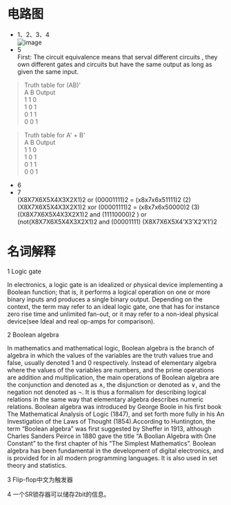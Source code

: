 # 电路图
* 1、2、3、4   
![image](http://r.photo.store.qq.com/psb?/V12BUkXq4Y4X3I/sw.oyDkL97PRlfdyscA0JnLi2OtDooyUDouTjpq.wDY!/r/dDcBAAAAAAAA)
* 5  
First: The circuit equivalence means that serval different circuits , they own different gates and circuits but have the same output as long as given the same input.   
> Truth table for (AB)'  
A B Output   
1 1 0   
1 0 1   
0 1 1   
0 0 1  

> Truth table for A' + B'  
A B Output   
1 1 0   
1 0 1   
0 1 1   
0 0 1    



* 6
* 7  
(X8X7X6X5X4X3X2X1)2 or (00001111)2 = (x8x7x6x51111)2 (2) (X8X7X6X5X4X3X2X1)2 xor (00001111)2 = (x8x7x6x50000)2 (3) ((X8X7X6X5X4X3X2X1)2 and (11110000)2 ) or (not(X8X7X6X5X4X3X2X1)2 and (00001111) (X8X7X6X5X4’X3’X2’X1’)2









# 名词解释

1 Logic gate  

In electronics, a logic gate is an idealized or physical device implementing a Boolean function; that is, it performs a logical operation on one or more binary inputs and produces a single binary output. Depending on the context, the term may refer to an ideal logic gate, one that has for instance zero rise time and unlimited fan-out, or it may refer to a non-ideal physical device(see Ideal and real op-amps for comparison).  

2 Boolean algebra  

In mathematics and mathematical logic, Boolean algebra is the branch of algebra in which the values of the variables are the truth values true and false, usually denoted 1 and 0 respectively. Instead of elementary algebra where the values of the variables are numbers, and the prime operations are addition and multiplication, the main operations of Boolean algebra are the conjunction and denoted as ∧, the disjunction or denoted as ∨, and the negation not denoted as ¬. It is thus a formalism for describing logical relations in the same way that elementary algebra describes numeric relations.
Boolean algebra was introduced by George Boole in his first book The Mathematical Analysis of Logic (1847), and set forth more fully in his An Investigation of the Laws of Thought (1854).According to Huntington, the term “Boolean algebra” was first suggested by Sheffer in 1913, although Charles Sanders Peirce in 1880 gave the title “A Boolian Algebra with One Constant” to the first chapter of his “The Simplest Mathematics”. Boolean algebra has been fundamental in the development of digital electronics, and is provided for in all modern programming languages. It is also used in set theory and statistics.  

3 Flip-flop中文为触发器  

4 一个SR锁存器可以储存2bit的信息。
